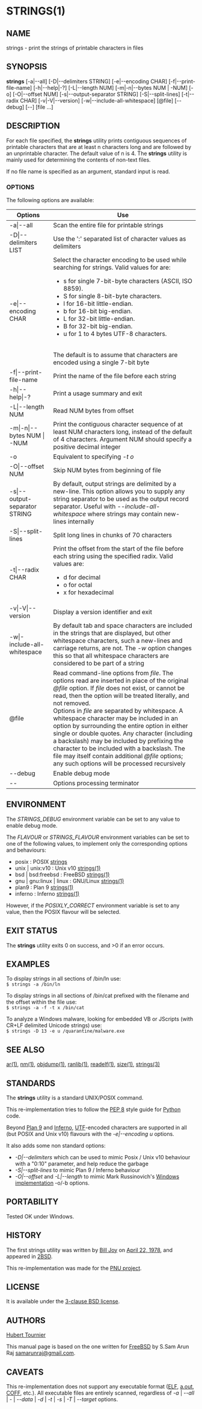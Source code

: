 # STRINGS(1)

## NAME
strings - print the strings of printable characters in files

## SYNOPSIS
**strings**
\[-a|--all\]
\[-D|--delimiters STRING\]
\[-e|--encoding CHAR\]
\[-f|--print-file-name\]
\[-h|--help|-?\]
\[-L|--length NUM\]
\[-m|-n|--bytes NUM | -NUM\]
\[-o\]
\[-O|--offset NUM\]
\[-s|--output-separator STRING\]
\[-S|--split-lines\]
\[-t|--radix CHAR\]
\[-v|-V|--version\]
\[-w|--include-all-whitespace\]
\[@file\]
\[--debug\]
\[--\]
\[file ...\]

## DESCRIPTION
For each file specified, the **strings** utility prints contiguous sequences of printable characters that are at least n characters long and are followed by an unprintable character.
The default value of n is 4.
The **strings** utility is mainly used for determining the contents of non-text files.

If no file name is specified as an argument, standard input is read.

### OPTIONS
The following options are available:

Options | Use
------- | ---
-a\|--all|Scan the entire file for printable strings
-D\|--delimiters LIST|Use the ':' separated list of character values as delimiters
-e\|--encoding CHAR|Select the character encoding to be used while searching for strings. Valid values for are:<br><ul><li>s for single 7-bit-byte characters (ASCII, ISO 8859).<li>S for single 8-bit-byte characters.<li>l for 16-bit little-endian.<li>b for 16-bit big-endian.<li>L for 32-bit little-endian.<li>B for 32-bit big-endian.<li>u for 1 to 4 bytes UTF-8 characters.</ul><br>The default is to assume that characters are encoded using a single 7-bit byte
-f\|--print-file-name|Print the name of the file before each string
-h\|--help\|-?|Print a usage summary and exit
-L\|--length NUM|Read NUM bytes from offset
-m\|-n\|--bytes NUM \| -NUM|Print the contiguous character sequence of at least NUM characters long, instead of the default of 4 characters. Argument NUM should specify a positive decimal integer
-o|Equivalent to specifying *-t o*
-O\|--offset NUM|Skip NUM bytes from beginning of file
-s\|--output-separator STRING|By default, output strings are delimited by a new-line. This option allows you to supply any string separator to be used as the output record separator. Useful with *--include-all-whitespace* where strings may contain new-lines internally
-S\|--split-lines|Split long lines in chunks of 70 characters
-t\|--radix CHAR|Print the offset from the start of the file before each string using the specified radix. Valid values are:<br><ul><li>d for decimal<li>o for octal<li>x for hexadecimal</ul>
-v\|-V\|--version|Display a version identifier and exit
-w\|-include-all-whitespace|By default tab and space characters are included in the strings that are displayed, but other whitespace characters, such a new-lines and carriage returns, are not. The *-w* option changes this so that all whitespace characters are considered to be part of a string
@file|Read command-line options from *file*. The options read are inserted in place of the original *@file* option. If *file* does not exist, or cannot be read, then the option will be treated literally, and not removed.<br>Options in *file* are separated by whitespace. A whitespace character may be included in an option by surrounding the entire option in either single or double quotes. Any character (including a backslash) may be included by prefixing the character to be included with a backslash. The file may itself contain additional *@file* options; any such options will be processed recursively
--debug|Enable debug mode
--|Options processing terminator

## ENVIRONMENT
The *STRINGS_DEBUG* environment variable can be set to any value to enable debug mode.

The *FLAVOUR* or *STRINGS_FLAVOUR* environment variables can be set to one of the following values, to implement only the corresponding options and behaviours:
* posix : POSIX [strings](https://pubs.opengroup.org/onlinepubs/9699919799/utilities/strings.html)
* unix | unix:v10 : Unix v10 [strings(1)](http://man.cat-v.org/unix_10th/1/strings)
* bsd | bsd:freebsd : FreeBSD [strings(1)](https://www.freebsd.org/cgi/man.cgi?query=strings)
* gnu | gnu:linux | linux : GNU/Linux [strings(1)](https://man7.org/linux/man-pages/man1/strings.1.html)
* plan9 : Plan 9 [strings(1)](http://man.cat-v.org/plan_9/1/strings)
* inferno : Inferno [strings(1)](http://man.cat-v.org/inferno/1/strings)

However, if the *POSIXLY_CORRECT* environment variable is set to any value, then the POSIX flavour will be selected.

## EXIT STATUS
The **strings** utility exits 0 on success, and >0 if an error occurs.

## EXAMPLES
To display strings in all sections of /bin/ln use:<br>
```$ strings -a /bin/ln```

To display strings in all sections of /bin/cat prefixed with the filename and the offset within the file use:<br>
```$ strings -a -f -t x /bin/cat```

To analyze a Windows malware, looking for embedded VB or JScripts (with CR+LF delimited Unicode strings) use:<br>
```$ strings -D 13 -e u /quarantine/malware.exe```

## SEE ALSO
[ar(1)](https://www.freebsd.org/cgi/man.cgi?query=ar),
[nm(1)](https://www.freebsd.org/cgi/man.cgi?query=nm),
[objdump(1)](https://www.freebsd.org/cgi/man.cgi?query=objdump),
[ranlib(1)](https://www.freebsd.org/cgi/man.cgi?query=ranlib),
[readelf(1)](https://www.freebsd.org/cgi/man.cgi?query=readelf),
[size(1)](https://www.freebsd.org/cgi/man.cgi?query=size),
[strings(3)](https://github.com/HubTou/strings/blob/main/STRINGS.1.md)

## STANDARDS
The **strings** utility is a standard UNIX/POSIX command.

This re-implementation tries to follow the [PEP 8](https://www.python.org/dev/peps/pep-0008/) style guide for [Python](https://www.python.org/) code.

Beyond [Plan 9](https://en.wikipedia.org/wiki/Plan_9_from_Bell_Labs) and [Inferno](https://en.wikipedia.org/wiki/Inferno_(operating_system)), [UTF](https://en.wikipedia.org/wiki/UTF-8)-encoded characters are supported in all (but POSIX and Unix v10) flavours with the *-e|--encoding u* options.

It also adds some non standard options:
* *-D|--delimiters* which can be used to mimic Posix / Unix v10 behaviour with a "0:10" parameter, and help reduce the garbage
* *-S|--split-lines* to mimic Plan 9 / Inferno behaviour
* *-O|--offset* and *-L|--length* to mimic Mark Russinovich's [Windows implementation](https://docs.microsoft.com/en-us/sysinternals/downloads/strings) -o/-b options.

## PORTABILITY
Tested OK under Windows.

## HISTORY
The first strings utility was written by [Bill Joy](https://en.wikipedia.org/wiki/Bill_Joy) on [April 22, 1978](https://minnie.tuhs.org/cgi-bin/utree.pl?file=2BSD/src/strings.c), and appeared in [2BSD](https://en.wikipedia.org/wiki/History_of_the_Berkeley_Software_Distribution#2BSD_(PDP-11)).

This re-implementation was made for the [PNU project](https://github.com/HubTou/PNU).

## LICENSE
It is available under the [3-clause BSD license](https://opensource.org/licenses/BSD-3-Clause).

## AUTHORS
[Hubert Tournier](https://github.com/HubTou)

This manual page is based on the one written for [FreeBSD](https://www.freebsd.org/) by S.Sam Arun Raj <samarunraj@gmail.com>.

## CAVEATS
This re-implementation does not support any executable format ([ELF](https://en.wikipedia.org/wiki/Executable_and_Linkable_Format), [a.out](https://en.wikipedia.org/wiki/A.out), [COFF](https://en.wikipedia.org/wiki/COFF), etc.).
All executable files are entirely scanned, regardless of *-a* | *--all* | *-* | *--data* | *-d* | *-t* | *-s* | *-T* | *--target* options.


